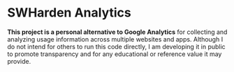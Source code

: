 # SWHarden Analytics

**This project is a personal alternative to Google Analytics** for collecting and analyzing usage information across multiple websites and apps. Although I do not intend for others to run this code directly, I am developing it in public to promote transparency and for any educational or reference value it may provide.